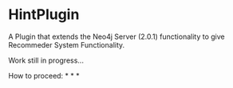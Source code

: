 HintPlugin
==========

A Plugin that extends the Neo4j Server (2.0.1) functionality to give Recommeder System Functionality.

Work still in progress...

How to proceed:
*
*
*

